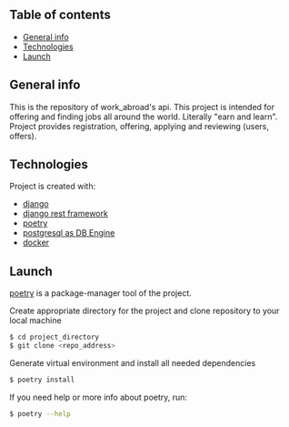 ## Table of contents
* [General info](#general-info)
* [Technologies](#technologies)
* [Launch](#launch)

## General info
This is the repository of work_abroad's api. This project is intended for offering and finding jobs all around the world.
Literally "earn and learn".
Project provides registration, offering, applying and reviewing (users, offers).


## Technologies
Project is created with:
* [django](https://www.djangoproject.com)
* [django rest framework](https://www.django-rest-framework.org)
* [poetry](https://python-poetry.org)
* [postgresql as DB Engine](https://www.postgresql.org)
* [docker](https://www.docker.com)

## Launch
[poetry](https://python-poetry.org) is a package-manager tool of the project.


Create appropriate directory for the project and clone repository to your local machine

```bash
$ cd project_directory
$ git clone <repo_address>
```


Generate virtual environment and install all needed dependencies

```bash
$ poetry install
```


If you need help or more info about poetry, run:

```bash
$ poetry --help
```